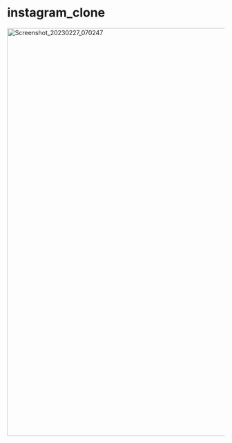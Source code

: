 # instagram_clone



<img width="946" alt="Screenshot_20230227_070247" src="https://user-images.githubusercontent.com/92743622/221577185-764211c1-c692-489c-a29d-95661ff1decb.png">
